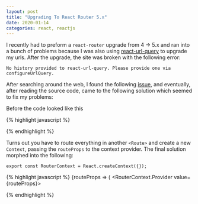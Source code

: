 ```yaml
---
layout: post
title: "Upgrading To React Router 5.x"
date: 2020-01-14
categories: react, reactjs
---
```


I recently had to preform a `react-router` upgrade from 4 -> 5.x and ran into a bunch of problems because I was also using [react-url-query](https://github.com/pbeshai/react-url-query/) to upgrade my urls. After the upgrade, the site was broken with the following error:

```
No history provided to react-url-query. Please provide one via configureUrlQuery.
```

After searching around the web, I found the following [issue](https://github.com/pbeshai/react-url-query/issues/37), and eventually, after reading the source code, came to the following solution which seemed to fix my problems:

Before the code looked like this

{% highlight javascript %}
<BrowserRouter>
<RouterToUrlQuery>

<div className="root-container" onClick={this.onRootClick}>
</div>
</RouterToUrlQuery>
</BrowserRouter>
{% endhighlight  %}

Turns out you have to route everything in another `<Route>` and create a new `Context`, passing the `routeProps` to the context provider. The final solution morphed into the following:

```
export const RouterContext = React.createContext({});
```

{% highlight javascript %}
<BrowserRouter>
<Route>
{routeProps => (
<RouterContext.Provider value={routeProps}>
<RouterToUrlQuery routerContext={RouterContext}>

<div className="root-container" onClick={this.onRootClick}>
</div>
</RouterToUrlQuery>
</BrowserRouter>
</Route>
{% endhighlight  %}
